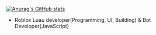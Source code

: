 [![Anurag's GitHub stats](https://github-readme-stats.vercel.app/api?username=s1imdev&custom_title=Profile-MetaData)](https://github.com/anuraghazra/github-readme-stats)

 - Roblox Lua*u* developer(Programming, UI, Building) & Bot Developer(JavaScript) 
